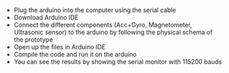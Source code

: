 - Plug the arduino into the computer using the serial cable
- Download Arduino IDE
- Connect the different components (Acc+Gyro, Magnetometer, Ultrasonic sensor) to the arduino by following the physical schema of the prototype
- Open up the files in Arduino IDE
- Compile the code and run it on the arduino
- You can see the results by showing the serial monitor with 115200 bauds

